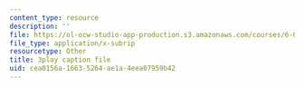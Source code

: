 ```yaml
---
content_type: resource
description: ''
file: https://ol-ocw-studio-app-production.s3.amazonaws.com/courses/6-004-computation-structures-spring-2017/cea0156a16635264ae1a4eea07959b42_m42nkRJwCKY.vtt
file_type: application/x-subrip
resourcetype: Other
title: 3play caption file
uid: cea0156a-1663-5264-ae1a-4eea07959b42
---
```

